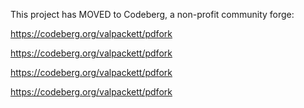 This project has MOVED to Codeberg, a non-profit community forge:

https://codeberg.org/valpackett/pdfork

https://codeberg.org/valpackett/pdfork

https://codeberg.org/valpackett/pdfork

https://codeberg.org/valpackett/pdfork

